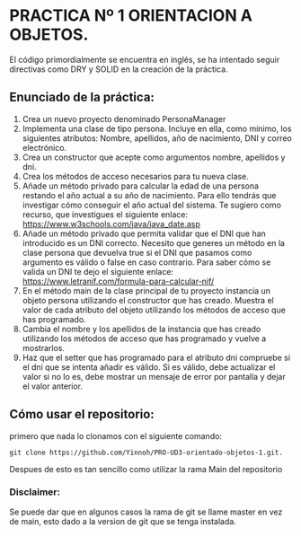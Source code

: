 # PRACTICA Nº 1 ORIENTACION A OBJETOS.

El código primordialmente se encuentra en inglés, se ha intentado seguir directivas como DRY y SOLID en la creación de la práctica.

## Enunciado de la práctica:

1. Crea un nuevo proyecto denominado PersonaManager
2. Implementa una clase de tipo persona. Incluye en ella, como mínimo, los siguientes atributos: Nombre, apellidos, año de nacimiento, DNI y correo electrónico.
3. Crea un constructor que acepte como argumentos nombre, apellidos y dni.
4. Crea los métodos de acceso necesarios para tu nueva clase.
5. Añade un método privado para calcular la edad de una persona restando el año actual a su año de nacimiento. Para ello tendrás que investigar cómo conseguir el año actual del sistema. Te sugiero como recurso, que investigues el siguiente enlace: https://www.w3schools.com/java/java_date.asp
6. Añade un método privado que permita validar que el DNI que han introducido es un DNI correcto. Necesito que generes un método en la clase persona que devuelva true si el DNI que pasamos como argumento es válido o false en caso contrario. Para saber cómo se valida un DNI te dejo el siguiente enlace: https://www.letranif.com/formula-para-calcular-nif/
7. En el método main de la clase principal de tu proyecto instancia un objeto persona utilizando el constructor que has creado. Muestra el valor de cada atributo del objeto utilizando los métodos de acceso que has programado.
8. Cambia el nombre y los apellidos de la instancia que has creado utilizando los métodos de acceso que has programado y vuelve a mostrarlos.
9. Haz que el setter que has programado para el atributo dni compruebe si el dni que se intenta añadir es válido. Si es válido, debe actualizar el valor si no lo es, debe mostrar un mensaje de error por pantalla y dejar el valor anterior.



## Cómo usar el  repositorio:
primero que nada lo clonamos con el siguiente comando:

    git clone https://github.com/Yinnoh/PRO-UD3-orientado-objetos-1.git.

Despues de esto es tan sencillo como utilizar la rama Main del repositorio

### Disclaimer:
Se puede dar que en algunos casos la rama de git se llame master en vez de main, esto dado a la version de git que se tenga instalada.